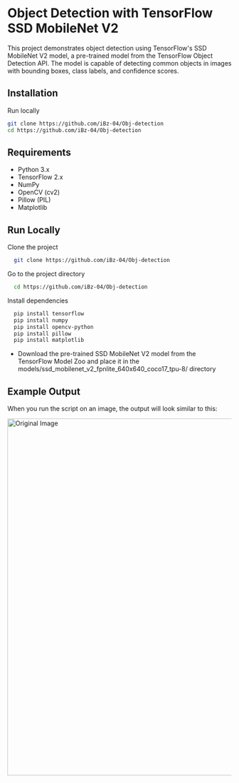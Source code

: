 
# Object Detection with TensorFlow SSD MobileNet V2

This project demonstrates object detection using TensorFlow's SSD MobileNet V2 model, a pre-trained model from the TensorFlow Object Detection API. The model is capable of detecting common objects in images with bounding boxes, class labels, and confidence scores.


## Installation

Run locally

```bash
git clone https://github.com/iBz-04/Obj-detection
cd https://github.com/iBz-04/Obj-detection
```
    
## Requirements

- Python 3.x
- TensorFlow 2.x
- NumPy
- OpenCV (cv2)
- Pillow (PIL)
- Matplotlib


## Run Locally

Clone the project

```bash
  git clone https://github.com/iBz-04/Obj-detection
```

Go to the project directory

```bash
  cd https://github.com/iBz-04/Obj-detection
```

Install dependencies

```bash
  pip install tensorflow 
  pip install numpy 
  pip install opencv-python
  pip install pillow 
  pip install matplotlib
```

* Download the pre-trained SSD MobileNet V2 model from the TensorFlow Model Zoo and place it in the models/ssd_mobilenet_v2_fpnlite_640x640_coco17_tpu-8/ directory



## Example Output
When you run the script on an image, the output will look similar to this:

<img src="https://res.cloudinary.com/diekemzs9/image/upload/v1729453505/Screenshot_2024-10-20_220015_fsm189.png" alt="Original Image" width="800"/>

